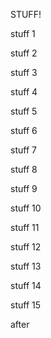 [//]: # (title page)
STUFF!

[//]: # (slide 1)
stuff 1

[//]: # (slide 2)
stuff 2

[//]: # (slide 3)
stuff 3

[//]: # (slide 4)
stuff 4

[//]: # (slide 5)
stuff 5

[//]: # (slide 6)
stuff 6

[//]: # (slide 7)
stuff 7

[//]: # (slide 8)
stuff 8

[//]: # (slide 9)
stuff 9

[//]: # (slide 10)
stuff 10

[//]: # (slide 11)
stuff 11

[//]: # (slide 12)
stuff 12

[//]: # (slide 13)
stuff 13

[//]: # (slide 14)
stuff 14

[//]: # (slide 15)
stuff 15

[//]: # (after)
after
